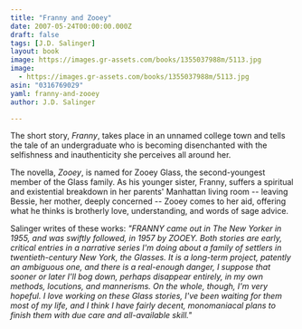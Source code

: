 ```yaml
---
title: "Franny and Zooey"
date: 2007-05-24T00:00:00.000Z
draft: false
tags: [J.D. Salinger]
layout: book
image: https://images.gr-assets.com/books/1355037988m/5113.jpg
image: 
  - https://images.gr-assets.com/books/1355037988m/5113.jpg
asin: "0316769029"
yaml: franny-and-zooey
author: J.D. Salinger

---
```


The short story, *Franny*, takes place in an unnamed college town and tells the tale of an undergraduate who is becoming disenchanted with the selfishness and inauthenticity she perceives all around her.  
  
The novella, *Zooey*, is named for Zooey Glass, the second-youngest member of the Glass family. As his younger sister, Franny, suffers a spiritual and existential breakdown in her parents' Manhattan living room -- leaving Bessie, her mother, deeply concerned -- Zooey comes to her aid, offering what he thinks is brotherly love, understanding, and words of sage advice.  
  
Salinger writes of these works: *"FRANNY came out in The New Yorker in 1955, and was swiftly followed, in 1957 by ZOOEY. Both stories are early, critical entries in a narrative series I'm doing about a family of settlers in twentieth-century New York, the Glasses. It is a long-term project, patently an ambiguous one, and there is a real-enough danger, I suppose that sooner or later I'll bog down, perhaps disappear entirely, in my own methods, locutions, and mannerisms. On the whole, though, I'm very hopeful. I love working on these Glass stories, I've been waiting for them most of my life, and I think I have fairly decent, monomaniacal plans to finish them with due care and all-available skill."*